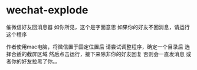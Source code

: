 # wechat-explode
催微信好友回消息器
如你所见，这个是字面意思
如果你的好友不回消息，请运行这个程序

作者使用mac电脑，将微信置于固定位置后
请尝试调整程序，确定一个目录后
选择合适的截屏区域
然后点击运行，接下来除非你的好友回复
否则会一直发消息
或者你的好友拉黑了你。。


